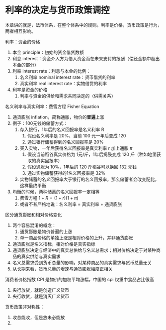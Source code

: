 # 利率的决定与货币政策调控

本章讲的就是，法币体系，在整个体系中的规则。利率是价格，货币政策是行为，两者相互影响。

利率：资金的价格
1. 本金 principle：初始的资金借贷数额
2. 利息 interest：资金介入方为借入资金而在未来支付的报酬（偿还金额中超出本金的部分）
3. 利率 interest rate：利息与本金的比例：
    1. 名义利率 nominal interest rate：货币借贷的利率
    2. 真实利率 real interest rate：实物借贷的利率
4. 利率是资金的价格
    1. 利率与资金的供给和需求共同决定的（供需关系）

名义利率与真实利率：费雪方程 Fisher Equation
1. 通货膨胀 inflation，简称通胀，物价的**普遍**上涨
2. 例子：100元钱的储蓄方式：
    1. 存入银行，1年后的名义回报率是名义利率 R
        1. 假设名义利率是 20%，当前 100 元一年后变成 120
        2. 通过银行储蓄得到的名义回报率是 20%
    2. 买入实物，一年后获得名义回报率是真实利率 r 加上通胀 $\pi$
        1. 假设当前稻谷真实价格为 1元/斤，1年后捣鼓变成 120 斤（种如地里获取的真实回报率）
        2. 假设通胀为 10%，1年后的 120 斤稻谷可以换回 132 元钱
        3. 通过实物储蓄获得的1名义回报率是 32%
    3. 实物储蓄的名义回报率大于银行的名义回报率，那么储蓄者会改变配比，这样最终平衡
3. 均衡的时候，两种储蓄的名义回报率一定相等
    1. 费雪方程 $1 + R = (1 + r)(1 + \pi)$
    2. 或者不甚严格地说：名义利率 = 真实利率 + 通货膨胀

区分通货膨胀和相对价格变化
1. 两个容易混淆的概念：
    1. 通货膨胀是物价普遍的上涨
    2. 单一商品价格的单独上涨是相对价格的上升，并非通货膨胀
2. 通货膨胀是名义指标，相对价格是真实指标
3. 通货膨胀决定与经济中的真实总供给与名义总需求；相对价格决定于对某种商品的真实供给与真实需求
4. 名义总需求受到货币总量的影响，对某种商品的真实需求与货币总量无关
5. 从长期来看，货币总量的增速与通货膨胀幅度正相关

消费者价格指数 CPI 是物价的加权平均涨幅，中国的 cpi 权重中食品占比很高
1. 央行放贷，就是创造广义货币
2. 央行收贷，就是消灭广义货币

货币政策非对称性：
1. 收总能收，但是放未必能放
2. 

